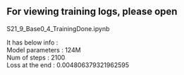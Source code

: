 

## For viewing training logs, please open
S21_9_Base0_4_TrainingDone.ipynb  

It has below info :  
Model parameters : 124M  
Num of steps     : 2100  
Loss at the end  : 0.004806379321962595
